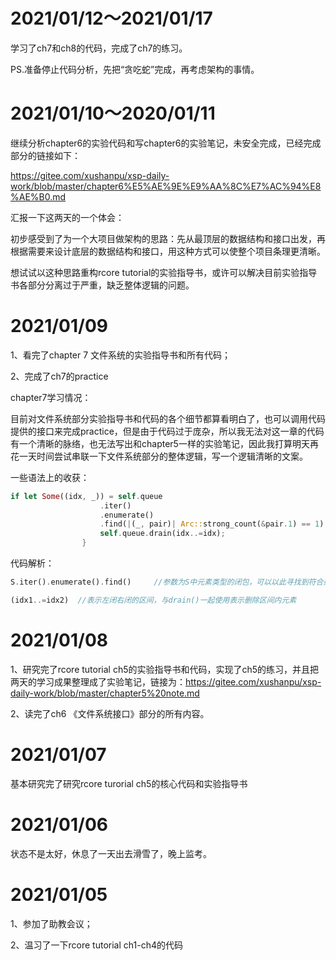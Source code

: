# 2021/01/12～2021/01/17

学习了ch7和ch8的代码，完成了ch7的练习。

PS.准备停止代码分析，先把“贪吃蛇”完成，再考虑架构的事情。



# 2021/01/10～2020/01/11

继续分析chapter6的实验代码和写chapter6的实验笔记，未安全完成，已经完成部分的链接如下：

https://gitee.com/xushanpu/xsp-daily-work/blob/master/chapter6%E5%AE%9E%E9%AA%8C%E7%AC%94%E8%AE%B0.md

汇报一下这两天的一个体会：

初步感受到了为一个大项目做架构的思路：先从最顶层的数据结构和接口出发，再根据需要来设计底层的数据结构和接口，用这种方式可以使整个项目条理更清晰。

想试试以这种思路重构rcore tutorial的实验指导书，或许可以解决目前实验指导书各部分分离过于严重，缺乏整体逻辑的问题。

# 2021/01/09

1、看完了chapter 7 文件系统的实验指导书和所有代码；

2、完成了ch7的practice

chapter7学习情况：

目前对文件系统部分实验指导书和代码的各个细节都算看明白了，也可以调用代码提供的接口来完成practice，但是由于代码过于庞杂，所以我无法对这一章的代码有一个清晰的脉络，也无法写出和chapter5一样的实验笔记，因此我打算明天再花一天时间尝试串联一下文件系统部分的整体逻辑，写一个逻辑清晰的文案。

一些语法上的收获：

```rust
if let Some((idx, _)) = self.queue
                    .iter()
                    .enumerate()
                    .find(|(_, pair)| Arc::strong_count(&pair.1) == 1) {
                    self.queue.drain(idx..=idx);
                }
```

代码解析：

```rust
S.iter().enumerate().find()     //参数为S中元素类型的闭包，可以以此寻找到符合条件的元素，结果封装在Option中，具体用法如上面的代码
```

```rust
(idx1..=idx2)  //表示左闭右闭的区间，与drain()一起使用表示删除区间内元素
```



# 2021/01/08

1、研究完了rcore tutorial ch5的实验指导书和代码，实现了ch5的练习，并且把两天的学习成果整理成了实验笔记，链接为：https://gitee.com/xushanpu/xsp-daily-work/blob/master/chapter5%20note.md

2、读完了ch6 《文件系统接口》部分的所有内容。

# 2021/01/07

基本研究完了研究rcore turorial ch5的核心代码和实验指导书

# 2021/01/06

状态不是太好，休息了一天出去滑雪了，晚上监考。



# 2021/01/05

1、参加了助教会议；

2、温习了一下rcore tutorial ch1-ch4的代码